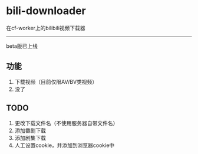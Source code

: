 # bili-downloader
在cf-worker上的bilibili视频下载器

------
beta版已上线

## 功能
1. 下载视频（目前仅限AV/BV类视频）
2. 没了


## TODO
1. 更改下载文件名（不使用服务器自带文件名）
3. 添加番剧下载
4. 添加剧集下载
5. 人工设置cookie，并添加到浏览器cookie中

